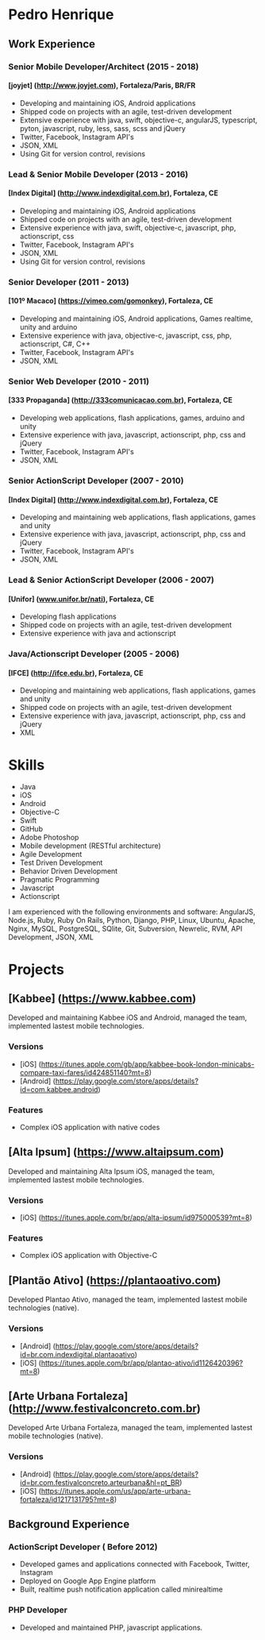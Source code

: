 # Pedro Henrique

## Work Experience

### Senior Mobile Developer/Architect (2015 - 2018)
#### [joyjet] (http://www.joyjet.com), Fortaleza/Paris, BR/FR

* Developing and maintaining iOS, Android applications
* Shipped code on projects with an agile, test-driven development
* Extensive experience with java, swift, objective-c, angularJS, typescript, pyton, javascript, ruby, less, sass, scss and jQuery
* Twitter, Facebook, Instagram API's
* JSON, XML
* Using Git for version control, revisions

### Lead & Senior Mobile Developer (2013 - 2016)
#### [Index Digital] (http://www.indexdigital.com.br), Fortaleza, CE

* Developing and maintaining iOS, Android applications
* Shipped code on projects with an agile, test-driven development
* Extensive experience with java, swift, objective-c, javascript, php, actionscript, css
* Twitter, Facebook, Instagram API's
* JSON, XML
* Using Git for version control, revisions

### Senior Developer (2011 - 2013)
#### [101º Macaco] (https://vimeo.com/gomonkey), Fortaleza, CE

* Developing and maintaining iOS, Android applications, Games realtime, unity and arduino
* Extensive experience with java, objective-c, javascript, css, php, actionscript, C#, C++
* Twitter, Facebook, Instagram API's
* JSON, XML

### Senior Web Developer (2010 - 2011)
#### [333 Propaganda] (http://333comunicacao.com.br), Fortaleza, CE

* Developing web applications, flash applications, games, arduino and unity
* Extensive experience with java,  javascript, actionscript, php, css and jQuery
* Twitter, Facebook, Instagram API's
* JSON, XML

### Senior ActionScript Developer (2007 - 2010)
#### [Index Digital] (http://www.indexdigital.com.br), Fortaleza, CE

* Developing and maintaining web applications, flash applications, games and unity
* Extensive experience with java,  javascript, actionscript, php, css and jQuery
* Twitter, Facebook, Instagram API's
* JSON, XML

### Lead & Senior ActionScript Developer (2006 - 2007)
#### [Unifor] (www.unifor.br/nati), Fortaleza, CE

* Developing flash applications
* Shipped code on projects with an agile, test-driven development
* Extensive experience with java and actionscript

### Java/Actionscript Developer (2005 - 2006)
#### [IFCE] (http://ifce.edu.br), Fortaleza, CE

* Developing and maintaining web applications, flash applications, games and unity
* Shipped code on projects with an agile, test-driven development
* Extensive experience with java,  javascript, actionscript, php, css and jQuery
* XML

# Skills
* Java
* iOS
* Android
* Objective-C
* Swift
* GitHub
* Adobe Photoshop
* Mobile development (RESTful architecture)
* Agile Development
* Test Driven Development
* Behavior Driven Development
* Pragmatic Programming
* Javascript
* Actionscript

I am experienced with the following environments and software:
AngularJS, Node.js, Ruby, Ruby On Rails, Python, Django, PHP, Linux, Ubuntu, Apache, Nginx, MySQL, PostgreSQL, SQlite, Git, Subversion, Newrelic, RVM, API Development, JSON, XML

# Projects
## [Kabbee] (https://www.kabbee.com)
Developed and maintaining Kabbee iOS and Android, managed the team, implemented lastest mobile technologies.

### Versions
* [iOS] (https://itunes.apple.com/gb/app/kabbee-book-london-minicabs-compare-taxi-fares/id424851140?mt=8)
* [Android] (https://play.google.com/store/apps/details?id=com.kabbee.android)

### Features
* Complex iOS application with native codes

## [Alta Ipsum] (https://www.altaipsum.com)
Developed and maintaining Alta Ipsum iOS, managed the team, implemented lastest mobile technologies.

### Versions
* [iOS] (https://itunes.apple.com/br/app/alta-ipsum/id975000539?mt=8)

### Features
* Complex iOS application with Objective-C

## [Plantão Ativo] (https://plantaoativo.com)
Developed Plantao Ativo, managed the team, implemented lastest mobile technologies (native).

### Versions
* [Android] (https://play.google.com/store/apps/details?id=br.com.indexdigital.plantaoativo)
* [iOS] (https://itunes.apple.com/br/app/plantao-ativo/id1126420396?mt=8)

## [Arte Urbana Fortaleza] (http://www.festivalconcreto.com.br)
Developed Arte Urbana Fortaleza, managed the team, implemented lastest mobile technologies (native).

### Versions
* [Android] (https://play.google.com/store/apps/details?id=br.com.festivalconcreto.arteurbana&hl=pt_BR)
* [iOS] (https://itunes.apple.com/us/app/arte-urbana-fortaleza/id1217131795?mt=8)

## Background Experience
### ActionScript Developer ( Before 2012)

* Developed games and applications connected with Facebook, Twitter, Instagram
* Deployed on Google App Engine platform
* Built, realtime push notification application called minirealtime

### PHP Developer
* Developed and maintained PHP,  javascript applications.
